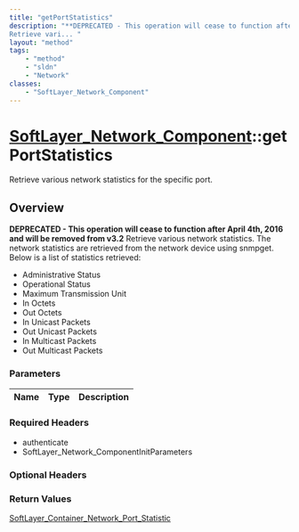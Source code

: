 ```yaml
---
title: "getPortStatistics"
description: "**DEPRECATED - This operation will cease to function after April 4th, 2016 and will be removed from v3.2**
Retrieve vari... "
layout: "method"
tags:
    - "method"
    - "sldn"
    - "Network"
classes:
    - "SoftLayer_Network_Component"
---
```

# [SoftLayer_Network_Component](/reference/services/SoftLayer_Network_Component)::getPortStatistics

Retrieve various network statistics for the specific port.


## Overview 

**DEPRECATED - This operation will cease to function after April 4th, 2016 and will be removed from v3.2**
Retrieve various network statistics.  The network statistics are retrieved from the network device using snmpget. Below is a list of statistics retrieved: 
* Administrative Status
* Operational Status
* Maximum Transmission Unit
* In Octets
* Out Octets
* In Unicast Packets
* Out Unicast Packets
* In Multicast Packets
* Out Multicast Packets

### Parameters 
|Name | Type | Description |
| --- | --- | --- |


### Required Headers
* authenticate
* SoftLayer_Network_ComponentInitParameters

### Optional Headers

### Return Values
<a href='/reference/datatypes/SoftLayer_Container_Network_Port_Statistic'>SoftLayer_Container_Network_Port_Statistic </a>

